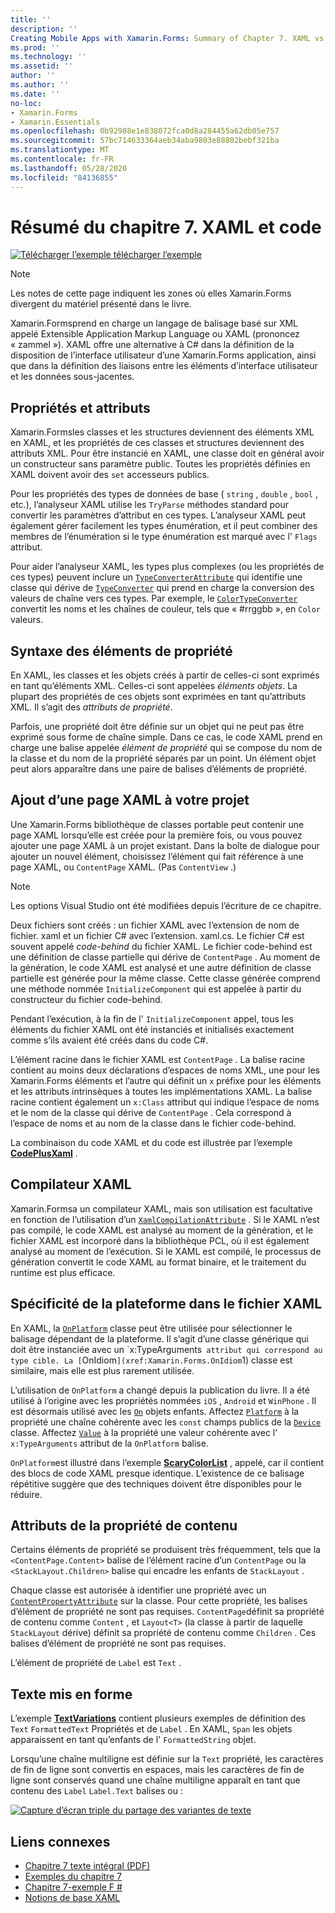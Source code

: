 ```yaml
---
title: ''
description: ''
Creating Mobile Apps with Xamarin.Forms: Summary of Chapter 7. XAML vs. code''
ms.prod: ''
ms.technology: ''
ms.assetid: ''
author: ''
ms.author: ''
ms.date: ''
no-loc:
- Xamarin.Forms
- Xamarin.Essentials
ms.openlocfilehash: 0b92988e1e838072fca0d8a284455a62db05e757
ms.sourcegitcommit: 57bc714633364aeb34aba9803e88802bebf321ba
ms.translationtype: MT
ms.contentlocale: fr-FR
ms.lasthandoff: 05/28/2020
ms.locfileid: "84136855"
---
```

# <a name="summary-of-chapter-7-xaml-vs-code"></a>Résumé du chapitre 7. XAML et code

[![Télécharger ](~/media/shared/download.png) l’exemple télécharger l’exemple](https://github.com/xamarin/xamarin-forms-book-samples/tree/master/Chapter07)

> [!NOTE]
> Les notes de cette page indiquent les zones où elles Xamarin.Forms divergent du matériel présenté dans le livre.

Xamarin.Formsprend en charge un langage de balisage basé sur XML appelé Extensible Application Markup Language ou XAML (prononcez « zammel »). XAML offre une alternative à C# dans la définition de la disposition de l’interface utilisateur d’une Xamarin.Forms application, ainsi que dans la définition des liaisons entre les éléments d’interface utilisateur et les données sous-jacentes.

## <a name="properties-and-attributes"></a>Propriétés et attributs

Xamarin.Formsles classes et les structures deviennent des éléments XML en XAML, et les propriétés de ces classes et structures deviennent des attributs XML. Pour être instancié en XAML, une classe doit en général avoir un constructeur sans paramètre public. Toutes les propriétés définies en XAML doivent avoir des `set` accesseurs publics.

Pour les propriétés des types de données de base ( `string` , `double` , `bool` , etc.), l’analyseur XAML utilise les `TryParse` méthodes standard pour convertir les paramètres d’attribut en ces types. L’analyseur XAML peut également gérer facilement les types énumération, et il peut combiner des membres de l’énumération si le type énumération est marqué avec l' `Flags` attribut.

Pour aider l’analyseur XAML, les types plus complexes (ou les propriétés de ces types) peuvent inclure un [`TypeConverterAttribute`](xref:Xamarin.Forms.TypeConverterAttribute) qui identifie une classe qui dérive de [`TypeConverter`](xref:Xamarin.Forms.TypeConverter) qui prend en charge la conversion des valeurs de chaîne vers ces types. Par exemple, le [`ColorTypeConverter`](xref:Xamarin.Forms.ColorTypeConverter) convertit les noms et les chaînes de couleur, tels que « #rrggbb », en `Color` valeurs.

## <a name="property-element-syntax"></a>Syntaxe des éléments de propriété

En XAML, les classes et les objets créés à partir de celles-ci sont exprimés en tant qu’éléments XML. Celles-ci sont appelées *éléments objets*. La plupart des propriétés de ces objets sont exprimées en tant qu’attributs XML. Il s’agit des *attributs de propriété*.

Parfois, une propriété doit être définie sur un objet qui ne peut pas être exprimé sous forme de chaîne simple. Dans ce cas, le code XAML prend en charge une balise appelée *élément de propriété* qui se compose du nom de la classe et du nom de la propriété séparés par un point. Un élément objet peut alors apparaître dans une paire de balises d’éléments de propriété.

## <a name="adding-a-xaml-page-to-your-project"></a>Ajout d’une page XAML à votre projet

Une Xamarin.Forms bibliothèque de classes portable peut contenir une page XAML lorsqu’elle est créée pour la première fois, ou vous pouvez ajouter une page XAML à un projet existant. Dans la boîte de dialogue pour ajouter un nouvel élément, choisissez l’élément qui fait référence à une page XAML, ou `ContentPage` XAML. (Pas `ContentView` .)

> [!NOTE]
> Les options Visual Studio ont été modifiées depuis l’écriture de ce chapitre.

Deux fichiers sont créés : un fichier XAML avec l’extension de nom de fichier. xaml et un fichier C# avec l’extension. xaml.cs. Le fichier C# est souvent appelé *code-behind* du fichier XAML. Le fichier code-behind est une définition de classe partielle qui dérive de `ContentPage` . Au moment de la génération, le code XAML est analysé et une autre définition de classe partielle est générée pour la même classe. Cette classe générée comprend une méthode nommée `InitializeComponent` qui est appelée à partir du constructeur du fichier code-behind.

Pendant l’exécution, à la fin de l' `InitializeComponent` appel, tous les éléments du fichier XAML ont été instanciés et initialisés exactement comme s’ils avaient été créés dans du code C#.

L’élément racine dans le fichier XAML est `ContentPage` . La balise racine contient au moins deux déclarations d’espaces de noms XML, une pour les Xamarin.Forms éléments et l’autre qui définit un `x` préfixe pour les éléments et les attributs intrinsèques à toutes les implémentations XAML. La balise racine contient également un `x:Class` attribut qui indique l’espace de noms et le nom de la classe qui dérive de `ContentPage` . Cela correspond à l’espace de noms et au nom de la classe dans le fichier code-behind.

La combinaison du code XAML et du code est illustrée par l’exemple [**CodePlusXaml**](https://github.com/xamarin/xamarin-forms-book-samples/tree/master/Chapter07) .

## <a name="the-xaml-compiler"></a>Compilateur XAML

Xamarin.Formsa un compilateur XAML, mais son utilisation est facultative en fonction de l’utilisation d’un [`XamlCompilationAttribute`](xref:Xamarin.Forms.Xaml.XamlCompilationAttribute) . Si le XAML n’est pas compilé, le code XAML est analysé au moment de la génération, et le fichier XAML est incorporé dans la bibliothèque PCL, où il est également analysé au moment de l’exécution. Si le XAML est compilé, le processus de génération convertit le code XAML au format binaire, et le traitement du runtime est plus efficace.

## <a name="platform-specificity-in-the-xaml-file"></a>Spécificité de la plateforme dans le fichier XAML

En XAML, la [`OnPlatform`](xref:Xamarin.Forms.OnPlatform`1) classe peut être utilisée pour sélectionner le balisage dépendant de la plateforme. Il s’agit d’une classe générique qui doit être instanciée avec un `x:TypeArguments` attribut qui correspond au type cible. La [`OnIdiom`](xref:Xamarin.Forms.OnIdiom`1) classe est similaire, mais elle est plus rarement utilisée.

L’utilisation de `OnPlatform` a changé depuis la publication du livre. Il a été utilisé à l’origine avec les propriétés nommées `iOS` , `Android` et `WinPhone` . Il est désormais utilisé avec les [`On`](xref:Xamarin.Forms.On) objets enfants. Affectez [`Platform`](xref:Xamarin.Forms.On.Platform) à la propriété une chaîne cohérente avec les `const` champs publics de la [`Device`](xref:Xamarin.Forms.Device) classe. Affectez [`Value`](xref:Xamarin.Forms.On.Value) à la propriété une valeur cohérente avec l' `x:TypeArguments` attribut de la `OnPlatform` balise.

`OnPlatform`est illustré dans l’exemple [**ScaryColorList**](https://github.com/xamarin/xamarin-forms-book-samples/tree/master/Chapter07/ScaryColorList) , appelé, car il contient des blocs de code XAML presque identique. L’existence de ce balisage répétitive suggère que des techniques doivent être disponibles pour le réduire.

## <a name="the-content-property-attributes"></a>Attributs de la propriété de contenu

Certains éléments de propriété se produisent très fréquemment, tels que la `<ContentPage.Content>` balise de l’élément racine d’un `ContentPage` ou la `<StackLayout.Children>` balise qui encadre les enfants de `StackLayout` .

Chaque classe est autorisée à identifier une propriété avec un [`ContentPropertyAttribute`](xref:Xamarin.Forms.ContentPropertyAttribute) sur la classe. Pour cette propriété, les balises d’élément de propriété ne sont pas requises. `ContentPage`définit sa propriété de contenu comme `Content` , et `Layout<T>` (la classe à partir de laquelle `StackLayout` dérive) définit sa propriété de contenu comme `Children` . Ces balises d’élément de propriété ne sont pas requises.

L’élément de propriété de `Label` est `Text` .

## <a name="formatted-text"></a>Texte mis en forme

L’exemple [**TextVariations**](https://github.com/xamarin/xamarin-forms-book-samples/tree/master/Chapter07/TextVariations) contient plusieurs exemples de définition des `Text` `FormattedText` Propriétés et de `Label` . En XAML, `Span` les objets apparaissent en tant qu’enfants de l' `FormattedString` objet.

 Lorsqu’une chaîne multiligne est définie sur la `Text` propriété, les caractères de fin de ligne sont convertis en espaces, mais les caractères de fin de ligne sont conservés quand une chaîne multiligne apparaît en tant que contenu des `Label` `Label.Text` balises ou :

 [![Capture d’écran triple du partage des variantes de texte](images/ch07fg03-small.png "Variantes du texte mis en forme")](images/ch07fg03-large.png#lightbox "Variantes du texte mis en forme")

## <a name="related-links"></a>Liens connexes

- [Chapitre 7 texte intégral (PDF)](https://download.xamarin.com/developer/xamarin-forms-book/XamarinFormsBook-Ch07-Apr2016.pdf)
- [Exemples du chapitre 7](https://github.com/xamarin/xamarin-forms-book-samples/tree/master/Chapter07)
- [Chapitre 7-exemple F #](https://github.com/xamarin/xamarin-forms-book-samples/tree/master/Chapter07/FS/CodePlusXaml)
- [Notions de base XAML](~/xamarin-forms/xaml/xaml-basics/index.md)
